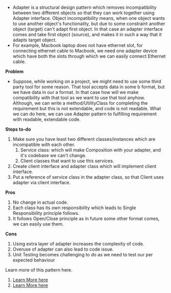 - Adapter is a structural design pattern which removes incompatibility between two different objects so that they can work together
    using Adapter interface. Object incompatibility means, when one object wants to use another object's functionality, but due to 
    some constraint another object (target) can't adapt first object. In that case an adapter interface comes and take first
    object (source), and makes it in such a way that it adapts target object.
- For example, Macbook laptop does not have ethernet slot, for connecting ethernet cable to Macbook, we need one adapter device
    which have both the slots through which we can easily connect Ethernet cable.

**Problem**
- Suppose, while working on a project, we might need to use some third party tool for some reason. That tool accepts data in some 
b format, but we have data in our a format. In that case how will we make compatibility with that tool as we want to use that
tool anyhow. Although, we can write a method/UtilityClass for completing the requirement but this is not extendable, and
code is not readable. What we can do here, we can use Adapter pattern to fulfilling requirement with readable, extendable code.

**Steps to-do**
1. Make sure you have least two different classes/instances which are incompatible with each other.
   1. Service class: which will make Composition with your adapter, and it's codebase we can't change.
   2. Client classes that want to use this services.
2. Create client interface and adapter class which will implement client interface.
3. Put a reference of service class in the adapter class, so that Client uses adapter via client interface.

[//]: # (![Example Of Adapter Pattern]&#40;Example.png&#41;)

**Pros**
1. No change in actual code.
2. Each class has its own responsibility which leads to Single Responsibility principle follows.
3. It follows Open/Close principle as in future some other format comes, we can easily use them.

**Cons**
1. Using extra layer of adapter increases the complexity of code.
2. Overuse of adapter can also lead to code issue.
3. Unit Testing becomes challenging to do as we need to test our per expected behaviour


Learn more of this pattern here. 
1. [Learn More here](https://refactoring.guru/design-patterns/adapter)
2. [Learn More here](https://www.pentalog.com/blog/design-patterns/adapter-design-pattern/)